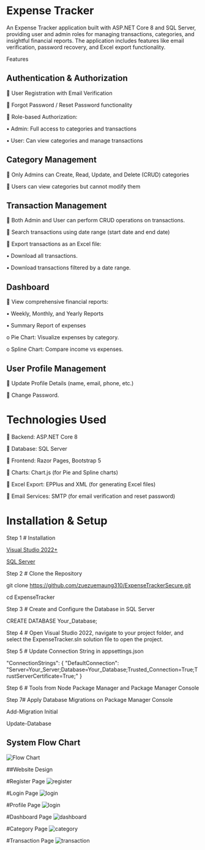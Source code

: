 # Expense Tracker
An Expense Tracker application built with ASP.NET Core 8 and SQL Server, providing user and admin roles for managing transactions, categories, and insightful financial reports. The application includes features like email verification, password recovery, and Excel export functionality.

Features

## Authentication & Authorization

	User Registration with Email Verification

	Forgot Password / Reset Password functionality

	Role-based Authorization:

•	Admin: Full access to categories and transactions

•	User: Can view categories and manage transactions

## Category Management

	Only Admins can Create, Read, Update, and Delete (CRUD) categories

	Users can view categories but cannot modify them

## Transaction Management

	Both Admin and User can perform CRUD operations on transactions.

	Search transactions using date range (start date and end date)

	Export transactions as an Excel file:

•	Download all transactions.

•	Download transactions filtered by a date range.

## Dashboard

	View comprehensive financial reports:

•	Weekly, Monthly, and Yearly Reports

•	Summary Report of expenses

o	Pie Chart: Visualize expenses by category.

o	Spline Chart: Compare income vs expenses.

## User Profile Management

	Update Profile Details (name, email, phone, etc.)

	Change Password.

# Technologies Used

	Backend: ASP.NET Core 8

	Database: SQL Server

	Frontend: Razor Pages, Bootstrap 5

	Charts: Chart.js (for Pie and Spline charts)

	Excel Export: EPPlus and XML (for generating Excel files)

	Email Services: SMTP (for email verification and reset password)

# Installation & Setup

Step 1 # Installation

[Visual Studio 2022+](https://visualstudio.microsoft.com/)

[SQL Server](https://www.microsoft.com/en-us/sql-server/)

Step 2 # Clone the Repository

git clone https://github.com/zuezuemaung310/ExpenseTrackerSecure.git

cd ExpenseTracker

Step 3 # Create and Configure the Database in SQL Server

CREATE DATABASE Your_Database;

Step 4 # Open Visual Studio 2022, navigate to your project folder, and select the ExpenseTracker.sln solution file to open the project.

Step 5 # Update Connection String in appsettings.json

"ConnectionStrings": {
    "DefaultConnection": "Server=Your_Server;Database=Your_Database;Trusted_Connection=True;TrustServerCertificate=True;"
}

Step 6 # Tools from Node Package Manager and Package Manager Console

Step 7# Apply Database Migrations on Package Manager Console

Add-Migration Initial

Update-Database


## System Flow Chart
![Flow Chart](https://github.com/user-attachments/assets/f07afb12-c3b9-4986-993e-b9857321aca3)


##Website Design

#Register Page
![register](https://github.com/user-attachments/assets/5de41e12-52bc-433b-be29-d823a47f2ef8)

#Login Page
![login](https://github.com/user-attachments/assets/8120c6c8-b1d2-4df5-8925-7ab205e56802)

#Profile Page
![login](https://github.com/user-attachments/assets/8120c6c8-b1d2-4df5-8925-7ab205e56802)

#Dashboard Page
![dashboard](https://github.com/user-attachments/assets/a51d3d90-bf2b-4c00-81af-4a87a33c6aba)

#Category Page
![category](https://github.com/user-attachments/assets/0bb277c2-5e02-4cfd-97de-e6e586178e72)

#Transaction Page
![transaction](https://github.com/user-attachments/assets/16a0894c-328e-47a1-af51-37bb2a1621bd)






